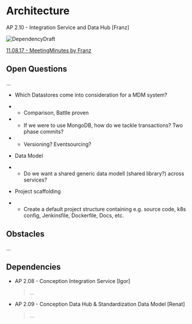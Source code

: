 # Architecture
AP 2.10 - Integration Service and Data Hub [Franz]

![DependencyDraft](https://github.com/OpenIntegrationHub/Architecture/blob/master/DependencyDraft.png)

[11.08.17 - MeetingMinutes by Franz](https://github.com/OpenIntegrationHub/Architecture/wiki/MeetingMinutes)

## Open Questions
...
* Which Datastores come into consideration for a MDM system?
* * Comparison, Battle proven
* * If we were to use MongoDB, how do we tackle transactions? Two phase commits?
* * Versioning? Eventsourcing?

* Data Model
* * Do we want a shared generic data modell (shared library?) across services?

* Project scaffolding
* * Create a default project structure containing e.g. source code, k8s config, Jenkinsfile, Dockerfile, Docs, etc.

## Obstacles
...

## Dependencies
* AP 2.08 - Conception Integration Service [Igor]
  > ...
* AP 2.09 - Conception Data Hub & Standardization Data Model [Renat]
  > ...

